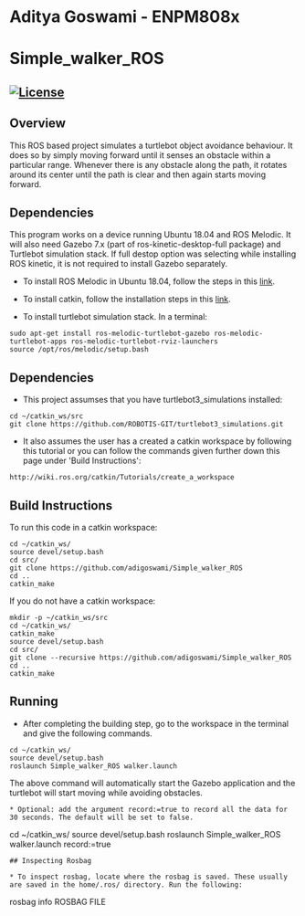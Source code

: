# Aditya Goswami - ENPM808x
# Simple_walker_ROS
[![License](https://img.shields.io/badge/license-MIT-green)](https://opensource.org/licenses/MIT)
---
## Overview
This ROS based project simulates a turtlebot object avoidance behaviour. It does so by simply moving forward until it senses an obstacle within a particular range. Whenever there is any obstacle along the path, it rotates around its center until the path is clear and then again starts moving forward.

## Dependencies
This program works on a device running Ubuntu 18.04 and ROS Melodic. It will also need Gazebo 7.x (part of ros-kinetic-desktop-full package) and Turtlebot simulation stack. If full destop option was selecting while installing ROS kinetic, it is not required to install Gazebo separately.

* To install ROS Melodic in Ubuntu 18.04, follow the steps in this [link](http://wiki.ros.org/melodic/Installation/Ubuntu).

* To install catkin, follow the installation steps in this [link](http://wiki.ros.org/catkin).

* To install turtlebot simulation stack. In a terminal:

```
sudo apt-get install ros-melodic-turtlebot-gazebo ros-melodic-turtlebot-apps ros-melodic-turtlebot-rviz-launchers
source /opt/ros/melodic/setup.bash
```
## Dependencies
* This project assumses that you have turtlebot3_simulations installed:

```
cd ~/catkin_ws/src
git clone https://github.com/ROBOTIS-GIT/turtlebot3_simulations.git
```
* It also assumes the user has a created a catkin workspace by following this tutorial or you can follow the commands given further down this page under 'Build Instructions':
```
http://wiki.ros.org/catkin/Tutorials/create_a_workspace
```

## Build Instructions

To run this code in a catkin workspace:
```
cd ~/catkin_ws/
source devel/setup.bash
cd src/
git clone https://github.com/adigoswami/Simple_walker_ROS
cd ..
catkin_make
```
If you do not have a catkin workspace:
```
mkdir -p ~/catkin_ws/src
cd ~/catkin_ws/
catkin_make
source devel/setup.bash
cd src/
git clone --recursive https://github.com/adigoswami/Simple_walker_ROS
cd ..
catkin_make
```
## Running

* After completing the building step, go to the workspace in the terminal and give the following commands.
```
cd ~/catkin_ws/
source devel/setup.bash
roslaunch Simple_walker_ROS walker.launch
```
The above command will automatically start the Gazebo application and the turtlebot will start moving while avoiding obstacles.
```
* Optional: add the argument record:=true to record all the data for 30 seconds. The default will be set to false.
```
cd ~/catkin_ws/
source devel/setup.bash
roslaunch Simple_walker_ROS walker.launch record:=true
```
## Inspecting Rosbag

* To inspect rosbag, locate where the rosbag is saved. These usually are saved in the home/.ros/ directory. Run the following:
```
rosbag info ROSBAG FILE
```